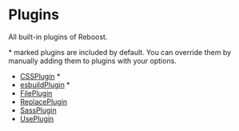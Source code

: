 # Plugins
All built-in plugins of Reboost.

\* marked plugins are included by default. You can override them by
manually adding them to plugins with your options.

- [CSSPlugin](./plugins/css.md) *
- [esbuildPlugin](./plugins/esbuild.md) *
- [FilePlugin](./plugins/file.md)
- [ReplacePlugin](./plugins/replace.md)
- [SassPlugin](./plugins/sass.md)
- [UsePlugin](./plugins/use.md)
